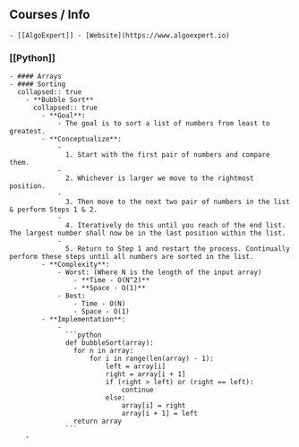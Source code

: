 ## Courses / Info
	- [[AlgoExpert]] - [Website](https://www.algoexpert.io)
### [[Python]]
	- #### Arrays
	- #### Sorting
	  collapsed:: true
		- **Bubble Sort**
		  collapsed:: true
			- **Goal**:
				- The goal is to sort a list of numbers from least to greatest.
			- **Conceptualize**:
				-
				  1. Start with the first pair of numbers and compare them.
				-
				  2. Whichever is larger we move to the rightmost position.
				-
				  3. Then move to the next two pair of numbers in the list & perform Steps 1 & 2.
				-
				  4. Iteratively do this until you reach of the end list. The largest number shall now be in the last position within the list.
				-
				  5. Return to Step 1 and restart the process. Continually perform these steps until all numbers are sorted in the list.
			- **Complexity**:
				- Worst: (Where N is the length of the input array)
					- **Time - O(N^2)**
					- **Space - O(1)**
				- Best:
					- Time - O(N)
					- Space - O(1)
			- **Implementation**:
				-
				  ```python
				  def bubbleSort(array):
				  	for n in array:
				  		for i in range(len(array) - 1):
				  			left = array[i]
				  			right = array[i + 1]
				  			if (right > left) or (right == left):
				  				continue
				  			else:
				  				array[i] = right
				  				array[i + 1] = left
				  	return array
				  ```
		-